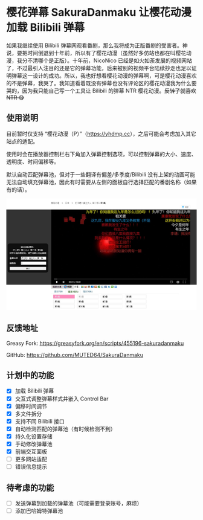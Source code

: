 # 樱花弹幕 SakuraDanmaku 让樱花动漫加载 Bilibili 弹幕

如果我继续使用 Bilibili 弹幕网观看番剧，那么我将成为正版番剧的受害者。神说，要把时间倒退到十年前，所以有了樱花动漫（虽然好多仿站也都在叫樱花动漫，我分不清哪个是正版）。十年前，NicoNico 已经是如火如荼发展的视频网站了，不过最引人注目的还是它的弹幕功能，后来被别的视频平台陆续抄走也足以证明弹幕这一设计的成功。所以，我也好想看樱花动漫的弹幕啊，可是樱花动漫喜欢的不是弹幕，我哭了。我知道看着既没有弹幕也没有评论区的樱花动漫我为什么要哭的，因为我只能自己写一个工具让 Bilibili 的弹幕 NTR 樱花动漫。~~反转了就喜欢 NTR 😋~~

## 使用说明

目前暂时仅支持 “樱花动漫（P）”（<https://yhdmp.cc>），之后可能会考虑加入其它站点的适配。

使用时会在播放器控制栏右下角加入弹幕控制选项，可以控制弹幕的大小、速度、透明度、时间偏移等。

默认自动匹配弹幕池，但对于一些翻译有偏差/多季度/Bilibili 没有上架的动画可能无法自动填充弹幕池，因此有时需要从左侧的面板自行选择匹配的番剧名称（如果有的话）。

![使用效果](SakuraDanmaku.jpg)

## 反馈地址

Greasy Fork:    <https://greasyfork.org/en/scripts/455196-sakuradanmaku>

GitHub:         <https://github.com/MUTED64/SakuraDanmaku>

## 计划中的功能

- [x] 加载 Bilibili 弹幕
- [x] 交互式调整弹幕样式并嵌入 Control Bar
- [x] 偏移时间调节
- [x] 多文件拆分
- [x] 支持不同 Bilibili 接口
- [x] 自动检测匹配的弹幕池（有时候检测不到）
- [x] 持久化设置存储
- [x] 手动修改弹幕池
- [x] 前端交互面板
- [ ] 更多网站适配
- [ ] 错误信息提示

## 待考虑的功能

- [ ] 发送弹幕到加载的弹幕池（可能需要登录账号，麻烦）
- [ ] 添加巴哈姆特弹幕池
